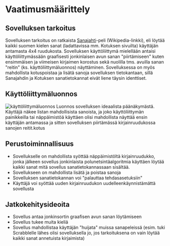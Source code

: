 # Vaatimusmäärittely

## Sovelluksen tarkoitus

Sovelluksen tarkoitus on ratkaista [Sanajahti](https://fi.wikipedia.org/wiki/Sanajahti)-peli (Wikipedia-linkki), eli löytää
kaikki suomen kielen sanat (ladattavissa mm. Kotuksen sivuilta) käyttäjän antamasta 4x4 ruudukosta. Sovelluksen käyttöliittymä
mielellään antaisi käyttöliittymässään graafisesti jonkinlaisen avun sanan "piirtämiseen" kuten ensimmäisen ja viimeisen 
kirjaimen korostus sekä nuolilla tms. avuilla sanan "reitin" (ks. käyttöliittymäluonnos) näyttäminen. Sovelluksessa
on myös mahdollista kotuspoistaa ja lisätä sanoja sovelluksen tietokantaan, sillä Sanajahdin ja Kotuksen sanatietokannat eivät liene täysin identtiset.


## Käyttöliittymäluonnos

![käyttöliittymäluonnos](https://github.com/tibe314/ot-harjoitustyo/blob/master/dokumentointi/kayttoliittymaluonnos.jpg)
Luonnos sovelluksen ideaalista päänäkymästä. Käyttäjä näkee listan mahdollisista sanoista, ja joko käyttöliittymän 
painikkeilla tai näppäimistöä käyttäen olisi mahdollista näyttää ensin käyttäjän antamassa ja sitten sovelluksen piirtämässä
kirjainruudukossa sanojen reitit.kotus

## Perustoiminnallisuus

- Sovellukselle on mahdollista syöttää näppäimistöltä kirjainruudukko, jonka jälkeen sovellus jonkinlaista
polunetsintäalgoritmia käyttäen löytää kaikki sanat mitä sovellus sanatietokannassaan sisältää.
- Sovellukseen on mahdollista lisätä ja poistaa sanoja
- Sovelluksen sanatietokannan voi "palauttaa tehdasasetuksiin"
- Käyttäjä voi syöttää uuden kirjainruudukon uudelleenkäynnistämättä sovellusta

## Jatkokehitysideoita

- Sovellus antaa jonkinsortin graafisen avun sanan löytämiseen
- Sovellus tukee muita kieliä
- Sovellus mahdollistaa käyttäjän "huijata" muissa sanapeleissä (esim. tuki Scrabblelle lähes olisi sovelluksella jo, jos
tarkoituksena on vain löytää kaikki sanat annetuista kirjaimista)
